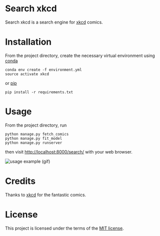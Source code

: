 # Search xkcd

Search xkcd is a search engine for [xkcd] comics.

# Installation

From the project directory, create the necessary virtual environment using [conda]

```
conda env create -f environment.yml
source activate xkcd
```

or [pip]

```
pip install -r requirements.txt
```

# Usage

From the project directory, run

```
python manage.py fetch_comics
python manage.py fit_model
python manage.py runserver
```

then visit [http://localhost:8000/search/](http://localhost:8000/search/) with your web browser.

![usage example (gif)][usage gif]

# Credits

Thanks to [xkcd] for the fantastic comics.

# License
This project is licensed under the terms of the [MIT license].

[pip]:
https://pip.pypa.io/en/stable/
[conda]:
http://conda.pydata.org/docs/index.html
[xkcd]:
http://xkcd.com/
[MIT license]:
http://choosealicense.com/licenses/mit/
[usage gif]:
https://cloud.githubusercontent.com/assets/8411317/21945306/62b4e1ec-d98f-11e6-884c-fa27442f953f.gif
